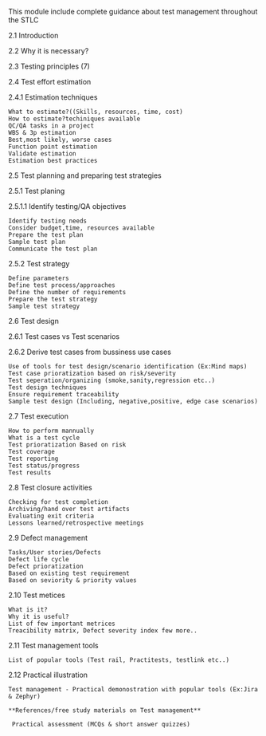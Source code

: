 This module include complete guidance about test management throughout the STLC

2.1	Introduction

2.2	Why it is necessary?

2.3	Testing principles (7)

2.4	Test effort estimation

2.4.1	Estimation techniques

	What to estimate?((Skills, resources, time, cost)
	How to estimate?techiniques available
	QC/QA tasks in a project
	WBS & 3p estimation
	Best,most likely, worse cases
	Function point estimation
	Validate estimation
	Estimation best practices
  
2.5	Test planning and preparing test strategies

2.5.1	Test planing

2.5.1.1	Identify testing/QA objectives

	Identify testing needs
	Consider budget,time, resources available
	Prepare the test plan
	Sample test plan
	Communicate the test plan
  
2.5.2	Test strategy

	Define parameters
	Define test process/approaches
	Define the number of requirements
	Prepare the test strategy
	Sample test strategy
  
2.6	Test design

2.6.1	Test cases vs Test scenarios

2.6.2	Derive test cases from bussiness use cases

	Use of tools for test design/scenario identification (Ex:Mind maps)
	Test case prioratization based on risk/severity
	Test seperation/organizing (smoke,sanity,regression etc..)
	Test design techniques
	Ensure requirement traceability
	Sample test design (Including, negative,positive, edge case scenarios)
  
2.7	Test execution

	How to perform mannually
	What is a test cycle
	Test prioratization Based on risk
	Test coverage
	Test reporting
	Test status/progress
	Test results
  
2.8	Test closure activities

	Checking for test completion
	Archiving/hand over test artifacts
	Evaluating exit criteria
	Lessons learned/retrospective meetings
  
2.9	Defect management

	Tasks/User stories/Defects
	Defect life cycle
	Defect prioratization
	Based on existing test requirement
	Based on seviority & priority values
  
2.10	Test metices

	What is it?
	Why it is useful?
	List of few important metrices
	Treacibility matrix, Defect severity index few more..
  
2.11	Test management tools

	List of popular tools (Test rail, Practitests, testlink etc..)
	
2.12	Practical illustration

	Test management - Practical demonostration with popular tools (Ex:Jira & Zephyr)
	
	**References/free study materials on Test management**
	
	 Practical assessment (MCQs & short answer quizzes)
